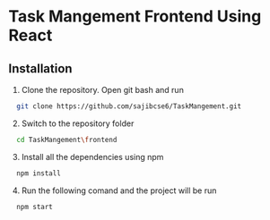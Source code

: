 
# Task Mangement Frontend Using React 




## Installation

1. Clone the repository. Open git bash and run

```bash
  git clone https://github.com/sajibcse6/TaskMangement.git
```
2. Switch to the repository folder

```bash
  cd TaskMangement\frontend
```

3. Install all the dependencies using npm

```bash
  npm install
```

4. Run the following comand and the project will be run
```bash
  npm start
```